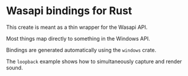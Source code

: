 # Wasapi bindings for Rust

This create is meant as a thin wrapper for the Wasapi API.

Most things map directly to something in the Windows API. 

Bindings are generated automatically using the `windows` crate.

The `loopback` example shows how to simultaneously capture and render sound. 